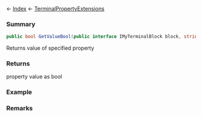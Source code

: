 ← [Index](Api-Index) ← [TerminalPropertyExtensions](Sandbox.ModAPI.Interfaces.TerminalPropertyExtensions)

### Summary

```csharp
public bool GetValueBool(public interface IMyTerminalBlock block, string propertyId)
```

Returns value of specified property

### Returns

property value as bool

### Example

### Remarks

